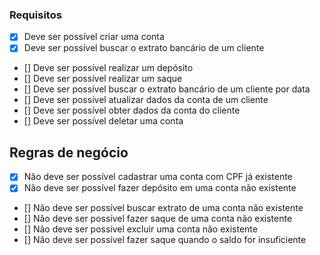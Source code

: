 ### Requisitos

- [x] Deve ser possível criar uma conta
- [x] Deve ser possível buscar o extrato bancário de um cliente
- [] Deve ser possível realizar um depósito
- [] Deve ser possível realizar um saque
- [] Deve ser possível buscar o extrato bancário de um cliente por data
- [] Deve ser possível atualizar dados da conta de um cliente
- [] Deve ser possível obter dados da conta do cliente
- [] Deve ser possível deletar uma conta

## Regras de negócio

- [x] Não deve ser possível cadastrar uma conta com CPF já existente
- [x] Não deve ser possível fazer depósito em uma conta não existente
- [] Não deve ser possível buscar extrato de uma conta não existente
- [] Não deve ser possível fazer saque de uma conta não existente
- [] Não deve ser possível excluir uma conta não existente
- [] Não deve ser possível fazer saque quando o saldo for insuficiente
